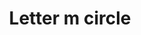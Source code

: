 ---
title: Letter m circle
tags: ["letter", "m", "circle", "alphabet", "round", "initial", "logo"]
icon: letter-m-circle
svg: '<svg xmlns="http://www.w3.org/2000/svg" width="24" height="24" fill="none" viewBox="0 0 24 24" stroke-width="1.5" stroke-linecap="round" stroke-linejoin="round" stroke="currentColor"><circle cx="12" cy="12" r="9"/><path d="M9 16V8l3 4 3-4v8"/></svg>'
---